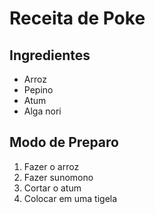 # Receita de Poke
## Ingredientes 
- Arroz
- Pepino
- Atum
- Alga nori
## Modo de Preparo
1. Fazer o arroz
2. Fazer sunomono
3. Cortar o atum
4. Colocar em uma tigela